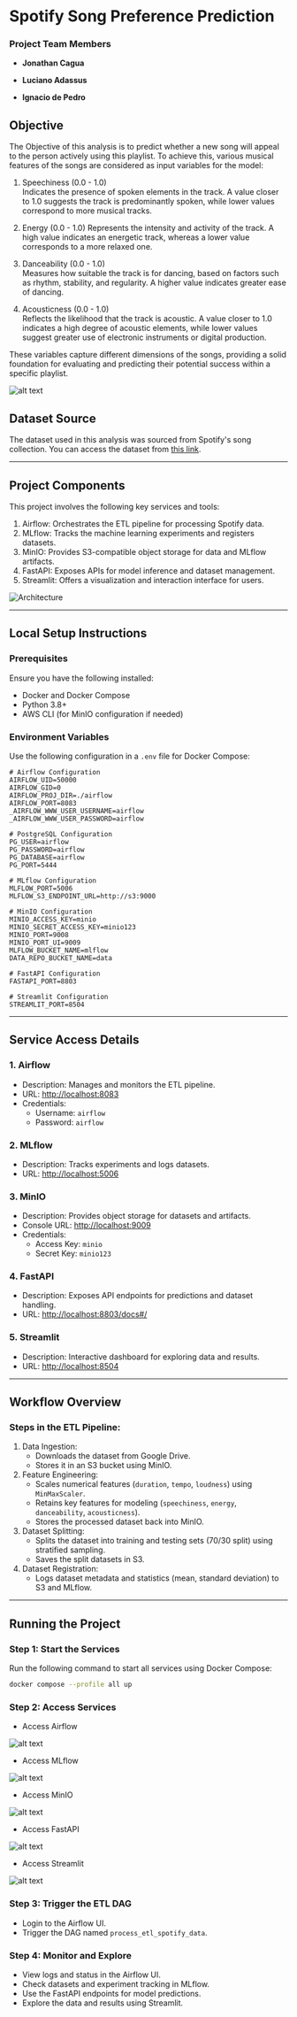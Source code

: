 # Spotify Song Preference Prediction
### Project Team Members

- **Jonathan Cagua**  

- **Luciano Adassus**  

- **Ignacio de Pedro**  
## Objective

The Objective of this analysis is to predict whether a new song will appeal to the person actively using this playlist. To achieve this, various musical features of the songs are considered as input variables for the model:

1. Speechiness (0.0 - 1.0)  
   Indicates the presence of spoken elements in the track. A value closer to 1.0 suggests the track is predominantly spoken, while lower values correspond to more musical tracks.

2. Energy (0.0 - 1.0) 
   Represents the intensity and activity of the track. A high value indicates an energetic track, whereas a lower value corresponds to a more relaxed one.

3. Danceability (0.0 - 1.0)  
   Measures how suitable the track is for dancing, based on factors such as rhythm, stability, and regularity. A higher value indicates greater ease of dancing.

4. Acousticness (0.0 - 1.0)  
   Reflects the likelihood that the track is acoustic. A value closer to 1.0 indicates a high degree of acoustic elements, while lower values suggest greater use of electronic instruments or digital production.

These variables capture different dimensions of the songs, providing a solid foundation for evaluating and predicting their potential success within a specific playlist.

![alt text](image-4.png)

## Dataset Source

The dataset used in this analysis was sourced from Spotify's song collection. You can access the dataset from [this link](https://drive.google.com/file/d/13DDhnS2FoXN-xqWM9PWryQyUBgRTqcKg/view?usp=sharing).

---

## Project Components

This project involves the following key services and tools:

1. Airflow: Orchestrates the ETL pipeline for processing Spotify data.
2. MLflow: Tracks the machine learning experiments and registers datasets.
3. MinIO: Provides S3-compatible object storage for data and MLflow artifacts.
4. FastAPI: Exposes APIs for model inference and dataset management.
5. Streamlit: Offers a visualization and interaction interface for users.

![Architecture](Diagram.jpg "Project Components")


---

## Local Setup Instructions

### Prerequisites

Ensure you have the following installed:
- Docker and Docker Compose
- Python 3.8+
- AWS CLI (for MinIO configuration if needed)

### Environment Variables

Use the following configuration in a `.env` file for Docker Compose:

```env
# Airflow Configuration
AIRFLOW_UID=50000
AIRFLOW_GID=0
AIRFLOW_PROJ_DIR=./airflow
AIRFLOW_PORT=8083
_AIRFLOW_WWW_USER_USERNAME=airflow
_AIRFLOW_WWW_USER_PASSWORD=airflow

# PostgreSQL Configuration
PG_USER=airflow
PG_PASSWORD=airflow
PG_DATABASE=airflow
PG_PORT=5444

# MLflow Configuration
MLFLOW_PORT=5006
MLFLOW_S3_ENDPOINT_URL=http://s3:9000

# MinIO Configuration
MINIO_ACCESS_KEY=minio
MINIO_SECRET_ACCESS_KEY=minio123
MINIO_PORT=9008
MINIO_PORT_UI=9009
MLFLOW_BUCKET_NAME=mlflow
DATA_REPO_BUCKET_NAME=data

# FastAPI Configuration
FASTAPI_PORT=8803

# Streamlit Configuration
STREAMLIT_PORT=8504
```

---

## Service Access Details

### 1. Airflow
   - Description: Manages and monitors the ETL pipeline.
   - URL: [http://localhost:8083](http://localhost:8083)
   - Credentials:  
     - Username: `airflow`  
     - Password: `airflow`

### 2. MLflow
   - Description: Tracks experiments and logs datasets.
   - URL: [http://localhost:5006](http://localhost:5006)

### 3. MinIO
   - Description: Provides object storage for datasets and artifacts.
   - Console URL: [http://localhost:9009](http://localhost:9009)
   - Credentials:
     - Access Key: `minio`
     - Secret Key: `minio123`

### 4. FastAPI
   - Description: Exposes API endpoints for predictions and dataset handling.
   - URL: [http://localhost:8803/docs#/](http://localhost:8803/docs#/)

### 5. Streamlit
   - Description: Interactive dashboard for exploring data and results.
   - URL: [http://localhost:8504](http://localhost:8504)

---

## Workflow Overview

### Steps in the ETL Pipeline:
1. Data Ingestion: 
   - Downloads the dataset from Google Drive.
   - Stores it in an S3 bucket using MinIO.
2. Feature Engineering:
   - Scales numerical features (`duration`, `tempo`, `loudness`) using `MinMaxScaler`.
   - Retains key features for modeling (`speechiness`, `energy`, `danceability`, `acousticness`).
   - Stores the processed dataset back into MinIO.
3. Dataset Splitting:
   - Splits the dataset into training and testing sets (70/30 split) using stratified sampling.
   - Saves the split datasets in S3.
4. Dataset Registration:
   - Logs dataset metadata and statistics (mean, standard deviation) to S3 and MLflow.

---

## Running the Project

### Step 1: Start the Services
Run the following command to start all services using Docker Compose:

```bash
docker compose --profile all up
```

### Step 2: Access Services
- Access Airflow

![alt text](image.png)

- Access MLflow 

![alt text](image-1.png)

- Access MinIO

![alt text](image-2.png)

- Access FastAPI

![alt text](image-3.png)

- Access Streamlit

![alt text](image-4.png)

### Step 3: Trigger the ETL DAG
- Login to the Airflow UI.
- Trigger the DAG named `process_etl_spotify_data`.

### Step 4: Monitor and Explore
- View logs and status in the Airflow UI.
- Check datasets and experiment tracking in MLflow.
- Use the FastAPI endpoints for model predictions.
- Explore the data and results using Streamlit.

